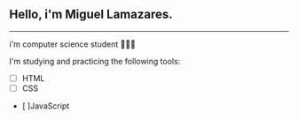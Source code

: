 ## Hello, i'm Miguel Lamazares.
---
i'm computer science student 🧑🏻‍💻

I'm studying and practicing the following tools:
- [ ] HTML
- [ ] CSS
- [ ]JavaScript
